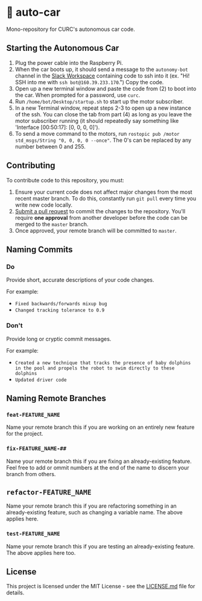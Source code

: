 # 🤖 auto-car

Mono-repository for CURC's autonomous car code.

## Starting the Autonomous Car
1. Plug the power cable into the Raspberry Pi.
2. When the car boots up, it should send a message to the `autonomy-bot` channel in the [Slack Workspace](columbiaurobotics.slack.com) containing code to ssh into it (ex. "Hi! SSH into me with `ssh bot@160.39.233.170`.") Copy the code.
3. Open up a new terminal window and paste the code from (2) to boot into the car. When prompted for a password, use `curc`.
4. Run `/home/bot/Desktop/startup.sh` to start up the motor subscriber.
5. In a new Terminal window, repeat steps 2-3 to open up a new instance of the ssh. You can close the tab from part (4) as long as you leave the motor subscriber running (it should repeatedly say something like 'Interface [00:50:17]: [0, 0, 0, 0]').
6. To send a move command to the motors, run `rostopic pub /motor std_msgs/String "0, 0, 0, 0 --once"`. The 0's can be replaced by any number between 0 and 255.

## Contributing
To contribute code to this repository, you must:

1. Ensure your current code does not affect major changes from the most recent master branch. To do this, constantly run `git pull` every time you write new code locally.
2. [Submit a pull request](https://github.com/columbia-university-robotics/mate-rov/pulls) to commit the changes to the repository. You'll require **one approval** from another developer before the code can be merged to the `master` branch.
3. Once approved, your remote branch will be committed to `master`.

## Naming Commits

### Do
Provide short, accurate descriptions of your code changes.

For example:

- `Fixed backwards/forwards mixup bug`
- `Changed tracking tolerance to 0.9`

### Don't
Provide long or cryptic commit messages.

For example:

- `Created a new technique that tracks the presence of baby dolphins in the pool and propels the robot to swim directly to these dolphins`
- `Updated driver code`

## Naming Remote Branches

### `feat-FEATURE_NAME`
Name your remote branch this if you are working on an entirely new feature for the project.

### `fix-FEATURE_NAME-##`
Name your remote branch this if you are fixing an already-existing feature. Feel free to add or ommit numbers at the end of the name to discern your branch from others.

## `refactor-FEATURE_NAME`
Name your remote branch this if you are refactoring something in an already-existing feature, such as changing a variable name. The above applies here.

### `test-FEATURE_NAME`
Name your remote branch this if you are testing an already-existing feature. The above applies here too.

## License

This project is licensed under the MIT License - see the [LICENSE.md](LICENSE.md) file for details.
